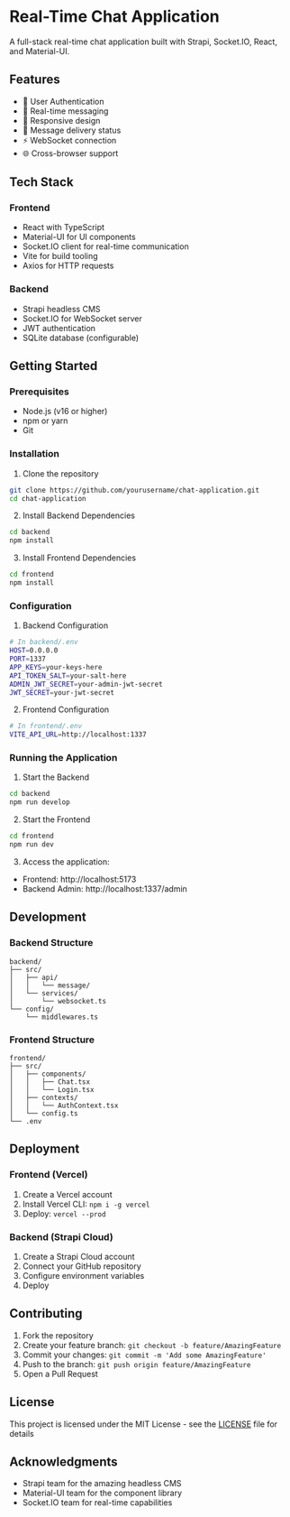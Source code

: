 # Real-Time Chat Application

A full-stack real-time chat application built with Strapi, Socket.IO, React, and Material-UI.

## Features

- 🔐 User Authentication
- 💬 Real-time messaging
- 📱 Responsive design
- 🔄 Message delivery status
- ⚡ WebSocket connection
- 🌐 Cross-browser support

## Tech Stack

### Frontend
- React with TypeScript
- Material-UI for UI components
- Socket.IO client for real-time communication
- Vite for build tooling
- Axios for HTTP requests

### Backend
- Strapi headless CMS
- Socket.IO for WebSocket server
- JWT authentication
- SQLite database (configurable)

## Getting Started

### Prerequisites
- Node.js (v16 or higher)
- npm or yarn
- Git

### Installation

1. Clone the repository
```bash
git clone https://github.com/yourusername/chat-application.git
cd chat-application
```

2. Install Backend Dependencies
```bash
cd backend
npm install
```

3. Install Frontend Dependencies
```bash
cd frontend
npm install
```

### Configuration

1. Backend Configuration
```bash
# In backend/.env
HOST=0.0.0.0
PORT=1337
APP_KEYS=your-keys-here
API_TOKEN_SALT=your-salt-here
ADMIN_JWT_SECRET=your-admin-jwt-secret
JWT_SECRET=your-jwt-secret
```

2. Frontend Configuration
```bash
# In frontend/.env
VITE_API_URL=http://localhost:1337
```

### Running the Application

1. Start the Backend
```bash
cd backend
npm run develop
```

2. Start the Frontend
```bash
cd frontend
npm run dev
```

3. Access the application:
- Frontend: http://localhost:5173
- Backend Admin: http://localhost:1337/admin

## Development

### Backend Structure
```
backend/
├── src/
│   ├── api/
│   │   └── message/
│   └── services/
│       └── websocket.ts
└── config/
    └── middlewares.ts
```

### Frontend Structure
```
frontend/
├── src/
│   ├── components/
│   │   ├── Chat.tsx
│   │   └── Login.tsx
│   ├── contexts/
│   │   └── AuthContext.tsx
│   └── config.ts
└── .env
```

## Deployment

### Frontend (Vercel)
1. Create a Vercel account
2. Install Vercel CLI: `npm i -g vercel`
3. Deploy: `vercel --prod`

### Backend (Strapi Cloud)
1. Create a Strapi Cloud account
2. Connect your GitHub repository
3. Configure environment variables
4. Deploy

## Contributing

1. Fork the repository
2. Create your feature branch: `git checkout -b feature/AmazingFeature`
3. Commit your changes: `git commit -m 'Add some AmazingFeature'`
4. Push to the branch: `git push origin feature/AmazingFeature`
5. Open a Pull Request

## License

This project is licensed under the MIT License - see the [LICENSE](LICENSE) file for details

## Acknowledgments

- Strapi team for the amazing headless CMS
- Material-UI team for the component library
- Socket.IO team for real-time capabilities 
